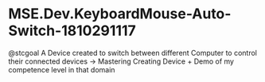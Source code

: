 # MSE.Dev.KeyboardMouse-Auto-Switch-1810291117
@stcgoal A Device created to switch between different Computer to control their connected devices -> Mastering Creating Device + Demo of my competence level in that domain
